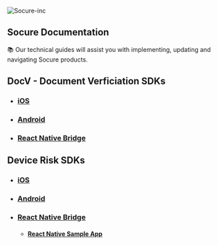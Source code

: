 ![Socure-inc](https://www.socure.com/hubfs/soc_logo.svg)

## Socure Documentation
:books: Our technical guides will assist you with implementing, updating and navigating Socure products.

## DocV - Document Verficiation SDKs

* ### [iOS](https://github.com/socure-inc/socure-ios-sdk/tree/master/Frameworks/SocureSDK)
* ### [Android](https://github.com/socure-inc/socure-android-sdk/tree/master/SocureSDK)

* ### [React Native Bridge](https://github.com/socure-inc/socure-sdk-react-native)

## Device Risk SDKs

* ### [iOS](https://github.com/socure-inc/socure-ios-sdk/tree/master/Frameworks/DeviceRisk)
* ### [Android](https://github.com/socure-inc/socure-android-sdk/tree/master/DeviceRiskSDK)

* ### [React Native Bridge](https://github.com/socure-inc/Socure-DeviceRisk-React-sdk)
  * #### [React Native Sample App](https://github.com/socure-inc/socure-docv-capture-demo-app-react-native)


